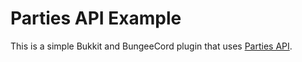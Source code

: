 # Parties API Example
This is a simple Bukkit and BungeeCord plugin that uses [Parties API](https://alessiodp.com/parties).